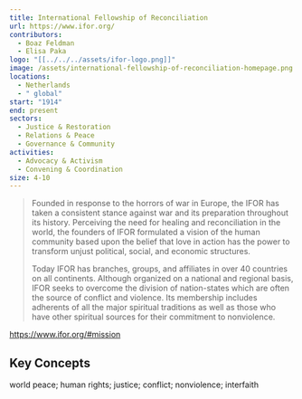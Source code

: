 ```yaml
---
title: International Fellowship of Reconciliation
url: https://www.ifor.org/
contributors:
  - Boaz Feldman
  - Elisa Paka
logo: "[[../../../assets/ifor-logo.png]]"
image: /assets/international-fellowship-of-reconciliation-homepage.png
locations:
  - Netherlands
  - " global"
start: "1914"
end: present
sectors:
  - Justice & Restoration
  - Relations & Peace
  - Governance & Community
activities:
  - Advocacy & Activism
  - Convening & Coordination
size: 4-10
---
```

> Founded in response to the horrors of war in Europe, the IFOR has taken a consistent stance against war and its preparation throughout its history.
> Perceiving the need for healing and reconciliation in the world, the founders of IFOR formulated a vision of the human community based upon the belief that love in action has the power to transform unjust political, social, and economic structures.
> 
> Today IFOR has branches, groups, and affiliates in over 40 countries on all continents. Although organized on a national and regional basis, IFOR seeks to overcome the division of nation-states which are often the source of conflict and violence. Its membership includes adherents of all the major spiritual traditions as well as those who have other spiritual sources for their commitment to nonviolence.

https://www.ifor.org/#mission

## Key Concepts

world peace; human rights; justice; conflict; nonviolence; interfaith

